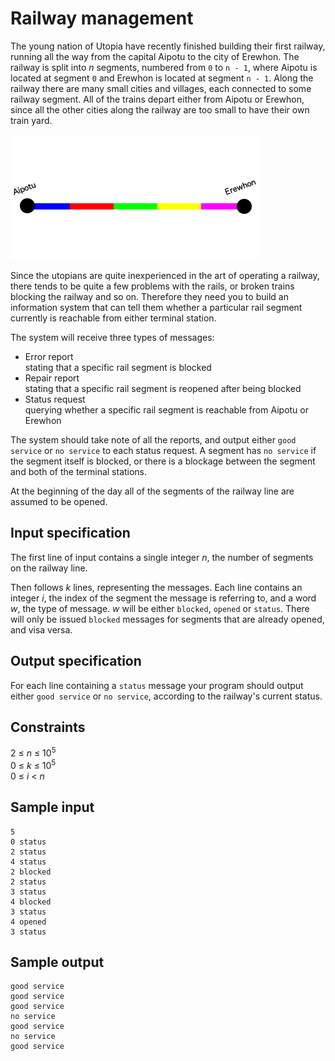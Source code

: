 # Railway management
The young nation of Utopia have recently finished building their first railway, running all the way from the capital Aipotu to the city of Erewhon. The railway is split into _n_ segments, numbered from `0` to `n - 1`, where Aipotu is located at segment `0` and Erewhon is located at segment `n - 1`. Along the railway there are many small cities and villages, each connected to some railway segment. All of the trains depart either from Aipotu or Erewhon, since all the other cities along the railway are too small to have their own train yard.

![](../images/railway.png)

Since the utopians are quite inexperienced in the art of operating a railway, there tends to be quite a few problems with the rails, or broken trains blocking the railway and so on. Therefore they need you to build an information system that can tell them whether a particular rail segment currently is reachable from either terminal station.

The system will receive three types of messages:

- Error report  
	stating that a specific rail segment is blocked
- Repair report  
	stating that a specific rail segment is reopened after being blocked
- Status request  
	querying whether a specific rail segment is reachable from Aipotu or Erewhon

The system should take note of all the reports, and output either `good service` or `no service` to each status request. A segment has `no service` if the segment itself is blocked, or there is a blockage between the segment and both of the terminal stations.

At the beginning of the day all of the segments of the railway line are assumed to be opened.

## Input specification
The first line of input contains a single integer _n_, the number of segments on the railway line.

Then follows _k_ lines, representing the messages. Each line contains an integer _i_, the index of the segment the message is referring to, and a word _w_, the type of message. _w_ will be either `blocked`, `opened` or `status`. There will only be issued `blocked` messages for segments that are already opened, and visa versa.

## Output specification
For each line containing a `status` message your program should output either `good service` or `no service`, according to the railway's current status.

## Constraints
2 &le; _n_ &le; 10<sup>5</sup>  
0 &le; _k_ &le; 10<sup>5</sup>  
0 &le; _i_ < _n_

## Sample input
```
5
0 status
2 status
4 status
2 blocked
2 status
3 status
4 blocked
3 status
4 opened
3 status
```
## Sample output
```
good service
good service
good service
no service
good service
no service
good service
```
